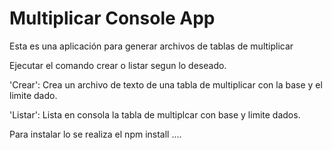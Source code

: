 


# Multiplicar Console App

Esta es una aplicación para generar archivos de tablas de multiplicar


Ejecutar el comando crear o listar segun lo deseado.

'Crear': Crea un archivo de texto de una tabla de multiplicar con la base y el limite dado.

'Listar': Lista en consola la tabla de multiplcar con base y limite dados.


Para instalar lo se realiza el npm install ....